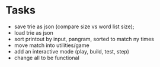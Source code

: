 # Tasks
- save trie as json (compare size vs word list size);
- load trie as json
- sort printout by input, pangram, sorted to match ny times
- move match into utilities/game
- add an interactive mode (play, build, test, step)
- change all to be functional
